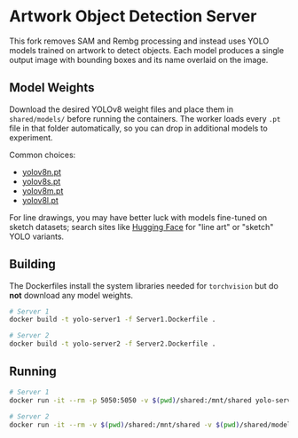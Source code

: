 # Artwork Object Detection Server

This fork removes SAM and Rembg processing and instead uses YOLO models trained on artwork to detect objects. Each model produces a single output image with bounding boxes and its name overlaid on the image.

## Model Weights

Download the desired YOLOv8 weight files and place them in `shared/models/` before running the containers. The worker loads every `.pt` file in that folder automatically, so you can drop in additional models to experiment.

Common choices:

- [yolov8n.pt](https://huggingface.co/ultralytics/yolov8/resolve/main/yolov8n.pt)
- [yolov8s.pt](https://huggingface.co/ultralytics/yolov8/resolve/main/yolov8s.pt)
- [yolov8m.pt](https://huggingface.co/ultralytics/yolov8/resolve/main/yolov8m.pt)
- [yolov8l.pt](https://huggingface.co/ultralytics/yolov8/resolve/main/yolov8l.pt)

For line drawings, you may have better luck with models fine-tuned on sketch datasets; search sites like [Hugging Face](https://huggingface.co/models?search=line%20art%20yolo) for "line art" or "sketch" YOLO variants.

## Building

The Dockerfiles install the system libraries needed for `torchvision` but do **not** download any model weights.

```bash
# Server 1
docker build -t yolo-server1 -f Server1.Dockerfile .

# Server 2
docker build -t yolo-server2 -f Server2.Dockerfile .
```

## Running

```bash
# Server 1
docker run -it --rm -p 5050:5050 -v $(pwd)/shared:/mnt/shared yolo-server1

# Server 2
docker run -it --rm -v $(pwd)/shared:/mnt/shared -v $(pwd)/shared/models:/models yolo-server2
```
